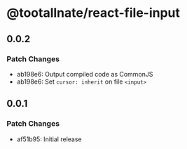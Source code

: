 # @tootallnate/react-file-input

## 0.0.2

### Patch Changes

- ab198e6: Output compiled code as CommonJS
- ab198e6: Set `cursor: inherit` on file `<input>`

## 0.0.1

### Patch Changes

- af51b95: Initial release
